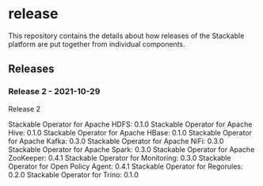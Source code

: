 # release
This repository contains the details about how releases of the Stackable platform are put together from individual components.

## Releases

### Release 2 - 2021-10-29
Release 2 

Stackable Operator for Apache HDFS: 0.1.0
Stackable Operator for Apache Hive: 0.1.0
Stackable Operator for Apache HBase: 0.1.0
Stackable Operator for Apache Kafka: 0.3.0
Stackable Operator for Apache NiFi: 0.3.0
Stackable Operator for Apache Spark: 0.3.0
Stackable Operator for Apache ZooKeeper: 0.4.1
Stackable Operator for Monitoring: 0.3.0
Stackable Operator for Open Policy Agent: 0.4.1
Stackable Operator for Regorules:  0.2.0
Stackable Operator for Trino: 0.1.0
